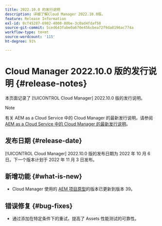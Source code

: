 ```yaml
---
title: 2022.10.0 的发行说明
description: 详细了解Cloud Manager 2022.10.0版。
feature: Release Information
exl-id: 0cf45287-6902-4000-80be-3c0ad4fdaf50
source-git-commit: 5ced643fabe0a670e456cbea72f9da8196ac774a
workflow-type: tm+mt
source-wordcount: '115'
ht-degree: 91%

---
```


# Cloud Manager 2022.10.0 版的发行说明 {#release-notes}

本页面记录了 [!UICONTROL Cloud Manager] 2022.10.0 版的发行说明。

>[!NOTE]
>
>有关 AEM as a Cloud Service 中的 Cloud Manager 的最新发行说明，请参阅 [AEM as a Cloud Service 中的 Cloud Manager 的最新发行说明](https://experienceleague.adobe.com/zh-hans/docs/experience-manager-cloud-service/content/release-notes/cloud-manager/current)。

## 发布日期 {#release-date}

[!UICONTROL Cloud Manager] 2022.10.0 版的发布日期为 2022 年 10 月 6 日。下一个版本计划于 2022 年 11 月 3 日发布。

## 新增功能 {#what-is-new}

* Cloud Manager 使用的 [AEM 项目原型](https://experienceleague.adobe.com/zh-hans/docs/experience-manager-core-components/using/developing/archetype/overview)的版本已更新到版本 39。

## 错误修复 {#bug-fixes}

* 通过添加在特定条件下的重试，提高了 Assets 性能测试的可靠性。
